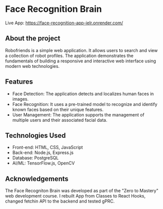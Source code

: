 # Face Recognition Brain

Live App: https://face-recognition-app-ielr.onrender.com/

## About the project

Robofriends is a simple web application. It allows users to search and view a collection of robot profiles. The application demonstrates the fundamentals of building a responsive and interactive web interface using modern web technologies.

## Features

-   Face Detection: The application detects and localizes human faces in images.
-   Face Recognition: It uses a pre-trained model to recognize and identify known faces based on their unique features.
-   User Management: The application supports the management of multiple users and their associated facial data.

## Technologies Used

-   Front-end: HTML, CSS, JavaScript
-   Back-end: Node.js, Express.js
-   Database: PostgreSQL
-   AI/ML: TensorFlow.js, OpenCV

## Acknowledgements

The Face Recogniton Brain was developed as part of the "Zero to Mastery" web development course. I rebuilt App from Classes to React Hooks, changed fetchin API to the backend and tested gPRC.
